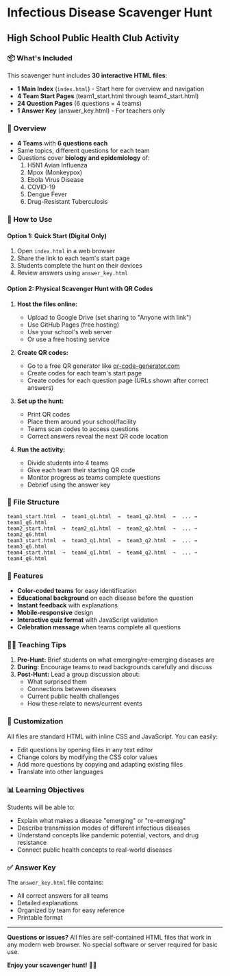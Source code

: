 # Infectious Disease Scavenger Hunt
## High School Public Health Club Activity

### 📦 What's Included

This scavenger hunt includes **30 interactive HTML files**:

- **1 Main Index** (`index.html`) - Start here for overview and navigation
- **4 Team Start Pages** (team1_start.html through team4_start.html)
- **24 Question Pages** (6 questions × 4 teams)
- **1 Answer Key** (answer_key.html) - For teachers only

### 🎯 Overview

- **4 Teams** with **6 questions each**
- Same topics, different questions for each team
- Questions cover **biology and epidemiology** of:
  1. H5N1 Avian Influenza
  2. Mpox (Monkeypox)
  3. Ebola Virus Disease
  4. COVID-19
  5. Dengue Fever
  6. Drug-Resistant Tuberculosis

### 🚀 How to Use

#### Option 1: Quick Start (Digital Only)
1. Open `index.html` in a web browser
2. Share the link to each team's start page
3. Students complete the hunt on their devices
4. Review answers using `answer_key.html`

#### Option 2: Physical Scavenger Hunt with QR Codes
1. **Host the files online:**
   - Upload to Google Drive (set sharing to "Anyone with link")
   - Use GitHub Pages (free hosting)
   - Use your school's web server
   - Or use a free hosting service

2. **Create QR codes:**
   - Go to a free QR generator like [qr-code-generator.com](https://www.qr-code-generator.com)
   - Create codes for each team's start page
   - Create codes for each question page (URLs shown after correct answers)
   
3. **Set up the hunt:**
   - Print QR codes
   - Place them around your school/facility
   - Teams scan codes to access questions
   - Correct answers reveal the next QR code location

4. **Run the activity:**
   - Divide students into 4 teams
   - Give each team their starting QR code
   - Monitor progress as teams complete questions
   - Debrief using the answer key

### 📱 File Structure

```
team1_start.html  →  team1_q1.html  →  team1_q2.html  →  ... →  team1_q6.html
team2_start.html  →  team2_q1.html  →  team2_q2.html  →  ... →  team2_q6.html
team3_start.html  →  team3_q1.html  →  team3_q2.html  →  ... →  team3_q6.html
team4_start.html  →  team4_q1.html  →  team4_q2.html  →  ... →  team4_q6.html
```

### 🎨 Features

- **Color-coded teams** for easy identification
- **Educational background** on each disease before the question
- **Instant feedback** with explanations
- **Mobile-responsive** design
- **Interactive quiz format** with JavaScript validation
- **Celebration message** when teams complete all questions

### 👩‍🏫 Teaching Tips

1. **Pre-Hunt:** Brief students on what emerging/re-emerging diseases are
2. **During:** Encourage teams to read backgrounds carefully and discuss
3. **Post-Hunt:** Lead a group discussion about:
   - What surprised them
   - Connections between diseases
   - Current public health challenges
   - How these relate to news/current events

### 🔧 Customization

All files are standard HTML with inline CSS and JavaScript. You can easily:
- Edit questions by opening files in any text editor
- Change colors by modifying the CSS color values
- Add more questions by copying and adapting existing files
- Translate into other languages

### 📊 Learning Objectives

Students will be able to:
- Explain what makes a disease "emerging" or "re-emerging"
- Describe transmission modes of different infectious diseases
- Understand concepts like pandemic potential, vectors, and drug resistance
- Connect public health concepts to real-world diseases

### ✅ Answer Key

The `answer_key.html` file contains:
- All correct answers for all teams
- Detailed explanations
- Organized by team for easy reference
- Printable format

---

**Questions or issues?** All files are self-contained HTML files that work in any modern web browser. No special software or server required for basic use.

**Enjoy your scavenger hunt!** 🦠🔬
